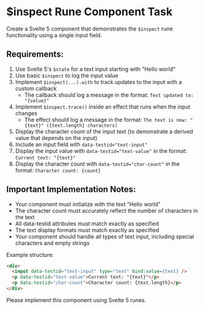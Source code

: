 # $inspect Rune Component Task

Create a Svelte 5 component that demonstrates the `$inspect` rune functionality using a single input field.

## Requirements:

1. Use Svelte 5's `$state` for a text input starting with "Hello world"
2. Use basic `$inspect` to log the input value
3. Implement `$inspect(...).with` to track updates to the input with a custom callback
   - The callback should log a message in the format: `Text updated to: "{value}"`
4. Implement `$inspect.trace()` inside an effect that runs when the input changes
   - The effect should log a message in the format: `The text is now: "{text}" ({text.length} characters)`
5. Display the character count of the input text (to demonstrate a derived value that depends on the input)
6. Include an input field with `data-testid="text-input"`
7. Display the input value with `data-testid="text-value"` in the format: `Current text: "{text}"`
8. Display the character count with `data-testid="char-count"` in the format: `Character count: {count}`

## Important Implementation Notes:

- Your component must initialize with the text "Hello world"
- The character count must accurately reflect the number of characters in the text
- All data-testid attributes must match exactly as specified
- The text display formats must match exactly as specified
- Your component should handle all types of text input, including special characters and empty strings

Example structure:

```html
<div>
  <input data-testid="text-input" type="text" bind:value={text} />
  <p data-testid="text-value">Current text: "{text}"</p>
  <p data-testid="char-count">Character count: {text.length}</p>
</div>
```

Please implement this component using Svelte 5 runes.
